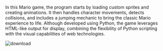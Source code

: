 In this Mario game, the program starts by loading custom sprites and creating animations. It then handles character movements, detects collisions, and includes a jumping mechanic to bring the classic Mario experience to life. Although developed using Python, the game leverages HTML-like output for display, combining the flexibility of Python scripting with the visual capabilities of web technologies.


![download](https://github.com/Lokinove/mario-in-python/assets/157891310/22e6bf53-d85f-4935-851e-d0d7dc7d1a3f)
